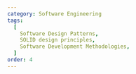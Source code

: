```yaml
---
category: Software Engineering
tags:
  [
    Software Design Patterns,
    SOLID design principles,
    Software Development Methodologies,
  ]
order: 4
---
```

